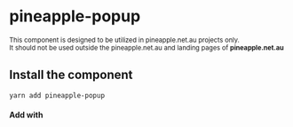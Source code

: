 # pineapple-popup

<sup>This component is designed to be utilized in pineapple.net.au projects only.<br>
It should not be used outside the pineapple.net.au and landing pages of **pineapple.net.au**</sup>

## Install the component

```
yarn add pineapple-popup
```

#### Add with <script> tag
###### (Not recommended)
```
<script src="https://registry.npmjs.org/pineapple-popup"></script>
```

## Import the component and it's styles

###### It'll be the global component Popup

```
import 'pineapple-popup'
import 'pineapple-popup/dist/pineapple-popup.css'
```

### Node.js

```
const Popup = require('pineapple-popup')
const PopupStyles = require('pineapple-popup/dist/pineapple-popup.css')
```

## Usage

###### Success (form has been submitted)
```
<Popup type="success" :opened="popupOpened" />
```
###### Error (contact form error)
```
<Popup type="error" :opened="popupOpened" />
```
###### Disabled (contact form submission is disabled)
```
<Popup type="disabled" :opened="popupOpened" />
```
###### Any other message

You can send any info to component `Popup`:
```
<Popup
  :title="title"
  :text="text"
  :color="color"
  :opened="popupOpened"
/>
```
